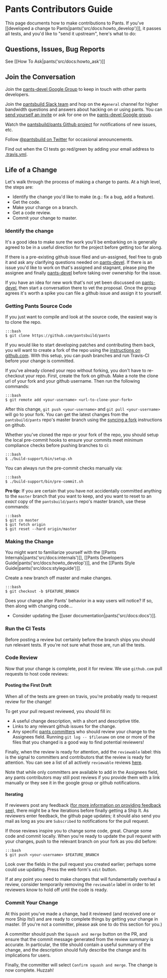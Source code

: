 Pants Contributors Guide
========================

This page documents how to make contributions to Pants. If you've
[[developed a change to Pants|pants('src/docs:howto_develop')]],
it passes all tests, and
you'd like to "send it upstream", here's what to do:

Questions, Issues, Bug Reports
------------------------------

See [[How To Ask|pants('src/docs:howto_ask')]]

Join the Conversation
---------------------

Join the [pants-devel Google Group][pants-devel] to keep in touch with other
pants developers.

Join the [pantsbuild Slack team](https://pantsbuild.slack.com) and hop on the
`#general` channel for higher bandwidth questions and answers about hacking on
or using pants. You can [send yourself an invite](https://pantsslack.herokuapp.com/) or ask for one
on the [pants-devel Google group][pants-devel].

Watch the [pantsbuild/pants Github
project](https://github.com/pantsbuild/pants) for notifications of new
issues, etc.

Follow [@pantsbuild on Twitter](https://twitter.com/pantsbuild) for
occasional announcements.

Find out when the CI tests go red/green by adding your email address to
[.travis.yml](https://github.com/pantsbuild/pants/blob/master/.travis.yml).

[pants-devel]: https://groups.google.com/forum/#!forum/pants-devel "pants-devel Google Group"

Life of a Change
----------------

Let's walk through the process of making a change to pants. At a high
level, the steps are:

-   Identify the change you'd like to make (e.g.: fix a bug, add a feature).
-   Get the code.
-   Make your change on a branch.
-   Get a code review.
-   Commit your change to master.

### Identify the change

It's a good idea to make sure the work you'll be embarking on is
generally agreed to be in a useful direction for the project before
getting too far along.

If there is a pre-existing github issue filed and un-assigned, feel free
to grab it and ask any clarifying questions needed on
[pants-devel](https://groups.google.com/forum/#!forum/pants-devel). If
there is an issue you'd like to work on that's assigned and stagnant,
please ping the assignee and finally
[pants-devel](https://groups.google.com/forum/#!forum/pants-devel)
before taking over ownership for the issue.

If you have an idea for new work that's not yet been discussed on
[pants-devel](https://groups.google.com/forum/#!forum/pants-devel), then
start a conversation there to vet the proposal. Once the group agrees
it's worth a spike you can file a github issue and assign it to
yourself.

<a pantsmark="download_source_code"></a>

### Getting Pants Source Code

If you just want to compile and look at the source code, the easiest way
is to clone the repo.

    :::bash
    $ git clone https://github.com/pantsbuild/pants

If you would like to start developing patches and contributing them
back, you will want to create a fork of the repo using the [instructions
on github.com](https://help.github.com/articles/fork-a-repo/). With this
setup, you can push branches and run Travis-CI before your change is
committed.

If you've already cloned your repo without forking, you don't have to
re-checkout your repo. First, create the fork on github. Make a note the
clone url of your fork and your github username. Then run the following commands:

    :::bash
    $ git remote add <your-username> <url-to-clone-your-fork>

After this change, `git push <your-username>` and `git pull <your-username>` will
go to your fork. You can get the latest changes from the `pantsbuild/pants` repo's
master branch using the [syncing a fork](https://help.github.com/articles/syncing-a-fork/)
instructions on github.

Whether you've cloned the repo or your fork of the repo, you should setup the
local pre-commit hooks to ensure your commits meet minimum compliance checks
before pushing branches to ci:

    :::bash
    $ ./build-support/bin/setup.sh

You can always run the pre-commit checks manually via:

    :::bash
    $ ./build-support/bin/pre-commit.sh

**Pro tip:** If you are certain that you have not accidentally committed anything to
the `master` branch that you want to keep, and you want to reset to an _exact_ copy of
the `pantsbuild/pants` repo's master branch, use these commands:

    :::bash
    $ git co master
    $ git fetch origin
    $ git reset --hard origin/master

### Making the Change

You might want to familiarize yourself with the
[[Pants Internals|pants('src/docs:internals')]],
[[Pants Developers Guide|pants('src/docs:howto_develop')]], and the
[[Pants Style Guide|pants('src/docs:styleguide')]].

Create a new branch off master and make changes.

    :::bash
    $ git checkout -b $FEATURE_BRANCH

Does your change alter Pants' behavior in a way users will notice? If
so, then along with changing code...

+   Consider updating the
    [[user documentation|pants('src/docs:docs')]].

### Run the CI Tests

Before posting a review but certainly before the branch ships you should
run relevant tests. If you're not sure what those are,
<a pantsref="dev_run_all_tests">run all the tests</a>.

### Code Review

Now that your change is complete, post it for review. We use `github.com` pull requests
to host code reviews:

#### Posting the First Draft

When <a pantsref="dev_run_all_tests">all of the tests are green on travis</a>, you're
probably ready to request review for the change!

To get your pull request reviewed, you should fill in:

- A useful change description, with a short and descriptive title.
- Links to any relevant github issues for the change.
- Any specific [pants committers](https://github.com/orgs/pantsbuild/teams/committers)
  who should review your change to the Assignees field. Running `git log -- $filename` on
  one or more of the files that you changed is a good way to find potential reviewers!

Finally, when the review is ready for attention, add the `reviewable` label: this is the
signal to committers and contributors that the review is ready for attention. You can see
a list of all actively `reviewable` reviews [here](https://github.com/pantsbuild/pants/labels/reviewable).

Note that while only committers are available to add in the Assignees field,
any pants contributors may still post reviews if you provide them with a link
manually or they see it in the google group or github notifications.

#### Iterating

If reviewers post any feedback
([for more information on providing feedback see](https://help.github.com/articles/reviewing-proposed-changes-in-a-pull-request/)),
there might be a few iterations before finally getting a Ship It. As reviewers enter
feedback, the github page updates; it should also send
you mail as long as you are `Subscribed` to notifications for the pull request.

If those reviews inspire you to change some code, great. Change some
code and commit locally. When you're ready to update the pull request with your changes,
push to the relevant branch on your fork as you did before:

    :::bash
    $ git push <your-username> $FEATURE_BRANCH

Look over the fields in the pull request you created earlier; perhaps some could use updating.
Press the web form's `edit` button.

If at any point you need to make changes that will fundamentally overhaul a review,
consider temporarily removing the `reviewable` label in order to let reviewers know
to hold off until the code is ready.

### Commit Your Change

At this point you've made a change, had it reviewed (and received one or more Ship Its!) and
are ready to complete things by getting your change in master. (If you're not a
committer, please ask one to do this section for you.)

A committer should push the `Squash and merge` button on the PR, and ensure that the
commit message generated from the review summary is accurate. In particular, the title should
contain a useful summary of the change, and the description should fully describe the change
and its implications for users.

Finally, the committer will select `Confirm squash and merge`. The change is now complete. Huzzah!
